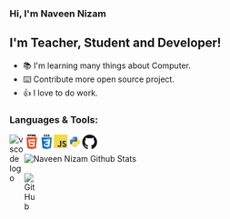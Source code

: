 ### Hi, I'm Naveen Nizam

## I'm Teacher, Student and Developer!
- 📚 I'm learning many things about Computer.
- ⌨️ Contribute more open source project.
- 👍 I love to do work.

### Languages & Tools:

<img align="left" alt="vscode logo" width="26px" src="https://raw.githubusercontent.com/Delta456/Delta456/master/img/vscode.png"/>

<img align="left" alt="HTML5" width="26px" src="https://raw.githubusercontent.com/github/explore/80688e429a7d4ef2fca1e82350fe8e3517d3494d/topics/html/html.png" />
<img align="left" alt="CSS3" width="26px" src="https://raw.githubusercontent.com/github/explore/80688e429a7d4ef2fca1e82350fe8e3517d3494d/topics/css/css.png" />

<img align="left" src="https://raw.githubusercontent.com/github/explore/80688e429a7d4ef2fca1e82350fe8e3517d3494d/topics/javascript/javascript.png" alt="js logo" width="24">

<img align="left" src="https://raw.githubusercontent.com/github/explore/80688e429a7d4ef2fca1e82350fe8e3517d3494d/topics/python/python.png" alt="python logo" width="26px">

<img align="left" alt="GitHub" width="26px" src="https://raw.githubusercontent.com/github/explore/78df643247d429f6cc873026c0622819ad797942/topics/github/github.png" />

<br/>
<br/>

<img align="left" alt="Naveen Nizam Github Stats" src="https://github-readme-stats.vercel.app/api?username=NaveenNizam&show_icons=true&theme=radical" />

<br/>
<br/>
<img align="left" alt="GitHub" width="26px" src="https://github-readme-stats.vercel.app/api/top-langs/?username=NaveenNizam&langs_count=8" />